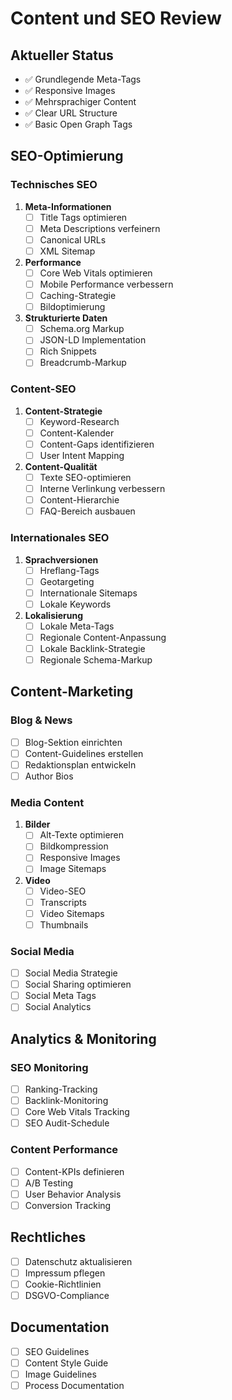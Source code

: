 # Content und SEO Review

## Aktueller Status
- ✅ Grundlegende Meta-Tags
- ✅ Responsive Images
- ✅ Mehrsprachiger Content
- ✅ Clear URL Structure
- ✅ Basic Open Graph Tags

## SEO-Optimierung

### Technisches SEO
1. **Meta-Informationen**
   - [ ] Title Tags optimieren
   - [ ] Meta Descriptions verfeinern
   - [ ] Canonical URLs
   - [ ] XML Sitemap

2. **Performance**
   - [ ] Core Web Vitals optimieren
   - [ ] Mobile Performance verbessern
   - [ ] Caching-Strategie
   - [ ] Bildoptimierung

3. **Strukturierte Daten**
   - [ ] Schema.org Markup
   - [ ] JSON-LD Implementation
   - [ ] Rich Snippets
   - [ ] Breadcrumb-Markup

### Content-SEO
1. **Content-Strategie**
   - [ ] Keyword-Research
   - [ ] Content-Kalender
   - [ ] Content-Gaps identifizieren
   - [ ] User Intent Mapping

2. **Content-Qualität**
   - [ ] Texte SEO-optimieren
   - [ ] Interne Verlinkung verbessern
   - [ ] Content-Hierarchie
   - [ ] FAQ-Bereich ausbauen

### Internationales SEO
1. **Sprachversionen**
   - [ ] Hreflang-Tags
   - [ ] Geotargeting
   - [ ] Internationale Sitemaps
   - [ ] Lokale Keywords

2. **Lokalisierung**
   - [ ] Lokale Meta-Tags
   - [ ] Regionale Content-Anpassung
   - [ ] Lokale Backlink-Strategie
   - [ ] Regionale Schema-Markup

## Content-Marketing

### Blog & News
- [ ] Blog-Sektion einrichten
- [ ] Content-Guidelines erstellen
- [ ] Redaktionsplan entwickeln
- [ ] Author Bios

### Media Content
1. **Bilder**
   - [ ] Alt-Texte optimieren
   - [ ] Bildkompression
   - [ ] Responsive Images
   - [ ] Image Sitemaps

2. **Video**
   - [ ] Video-SEO
   - [ ] Transcripts
   - [ ] Video Sitemaps
   - [ ] Thumbnails

### Social Media
- [ ] Social Media Strategie
- [ ] Social Sharing optimieren
- [ ] Social Meta Tags
- [ ] Social Analytics

## Analytics & Monitoring

### SEO Monitoring
- [ ] Ranking-Tracking
- [ ] Backlink-Monitoring
- [ ] Core Web Vitals Tracking
- [ ] SEO Audit-Schedule

### Content Performance
- [ ] Content-KPIs definieren
- [ ] A/B Testing
- [ ] User Behavior Analysis
- [ ] Conversion Tracking

## Rechtliches
- [ ] Datenschutz aktualisieren
- [ ] Impressum pflegen
- [ ] Cookie-Richtlinien
- [ ] DSGVO-Compliance

## Documentation
- [ ] SEO Guidelines
- [ ] Content Style Guide
- [ ] Image Guidelines
- [ ] Process Documentation

